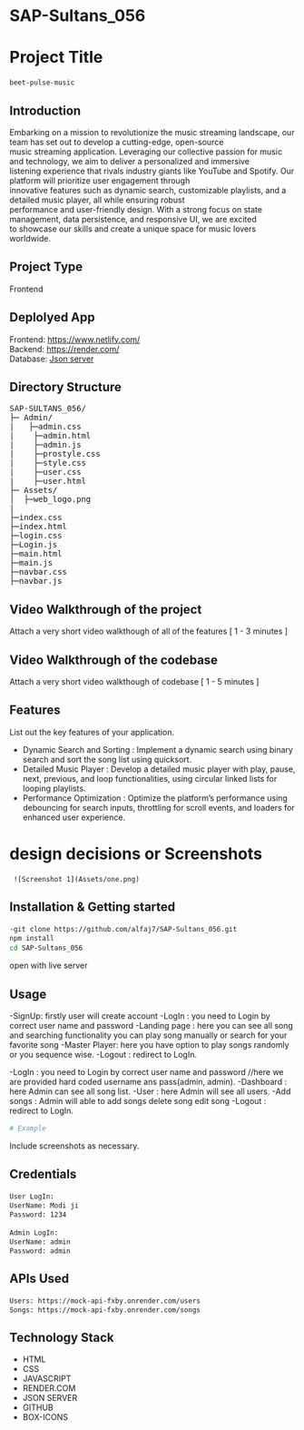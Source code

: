 # SAP-Sultans_056
# Project Title
    beet-pulse-music

## Introduction
Embarking on a mission to revolutionize the music streaming landscape, our team has set out to develop a cutting-edge, open-source</br>
music streaming application. Leveraging our collective passion for music and technology, we aim to deliver a personalized and immersive </br>listening experience that rivals industry giants like YouTube and Spotify. Our platform will prioritize user engagement through 
</br>innovative features such as dynamic search, customizable playlists, and a detailed music player, all while ensuring robust 
</br>performance and user-friendly design. With a strong focus on state management, data persistence, and responsive UI, we are excited </br>to showcase our skills and create a unique space for music lovers worldwide.

 
## Project Type
Frontend 

## Deplolyed App
Frontend: https://www.netlify.com/ </br>
Backend: https://render.com/ </br>
Database: [Json server](https://mock-api-fxby.onrender.com/)

## Directory Structure
<pre>SAP-SULTANS_056/
├─ Admin/
|   ├─admin.css
|    ├─admin.html
|    ├─admin.js
|    ├─prostyle.css
|    ├─style.css
|    ├─user.css
|    ├─user.html
├─ Assets/
│  ├─web_logo.png 
|
├─index.css
├─index.html
├─login.css
├─Login.js
├─main.html
├─main.js
├─navbar.css
├─navbar.js
</pre>

## Video Walkthrough of the project
Attach a very short video walkthough of all of the features [ 1 - 3 minutes ]

## Video Walkthrough of the codebase
Attach a very short video walkthough of codebase [ 1 - 5 minutes ]

## Features
List out the key features of your application.

- Dynamic Search and Sorting : Implement a dynamic search using binary search and sort the song list using quicksort.
- Detailed Music Player : Develop a detailed music player with play, pause, next, previous, and loop functionalities, using circular linked lists for looping playlists.
- Performance Optimization : Optimize the platform’s performance using debouncing for search inputs, throttling for scroll events, and loaders for enhanced user experience.

# design decisions or Screenshots

     ![Screenshot 1](Assets/one.png)
   

## Installation & Getting started
```bash
-git clone https://github.com/alfaj7/SAP-Sultans_056.git
npm install
cd SAP-Sultans_056
```
open with live server 

## Usage
<!-- User Side -->
-SignUp: firstly user will create account
-LogIn : you need to Login by correct user name and password
-Landing page : here you can see all song and searching functionality you can play song manually or search for your favorite song
-Master Player: here you have option to play songs randomly or you sequence wise.
-Logout : redirect to LogIn.

<!-- Admin Side -->
-LogIn : you need to Login by correct user name and password //here we are provided hard coded username ans pass(admin, admin).
-Dashboard : here Admin can see all song list.
-User : here Admin will see all users.
-Add songs : Admin will able to add songs delete song edit song
-Logout : redirect to LogIn.
```bash
# Example
```

Include screenshots as necessary.

## Credentials
    User LogIn: 
    UserName: Modi ji
    Password: 1234

    Admin LogIn: 
    UserName: admin
    Password: admin
## APIs Used
    Users: https://mock-api-fxby.onrender.com/users
    Songs: https://mock-api-fxby.onrender.com/songs


## Technology Stack

- HTML
- CSS
- JAVASCRIPT
- RENDER.COM
- JSON SERVER
- GITHUB
- BOX-ICONS
